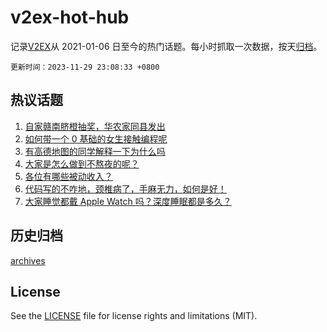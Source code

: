 # v2ex-hot-hub

 记录[V2EX](https://www.v2ex.com/)从 2021-01-06 日至今的热门话题。每小时抓取一次数据，按天[归档](archives)。

`更新时间：2023-11-29 23:08:33 +0800`

## 热议话题

1. [自家赣南脐橙抽奖，华农家同县发出](https://www.v2ex.com/t/996196)
1. [如何带一个 0 基础的女生接触编程呢](https://www.v2ex.com/t/996151)
1. [有高德地图的同学解释一下为什么吗](https://www.v2ex.com/t/996160)
1. [大家是怎么做到不熬夜的呢？](https://www.v2ex.com/t/996172)
1. [各位有哪些被动收入？](https://www.v2ex.com/t/996202)
1. [代码写的不咋地，颈椎病了，手麻无力，如何是好！](https://www.v2ex.com/t/996107)
1. [大家睡觉都戴 Apple Watch 吗？深度睡眠都是多久？](https://www.v2ex.com/t/996242)

## 历史归档

[archives](archives)

## License

See the [LICENSE](LICENSE) file for license rights and limitations (MIT).
